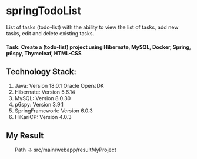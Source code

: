 # springTodoList
List of tasks (todo-list) with the ability to view the list of tasks, add new tasks, edit and delete existing tasks.
<h4>Task: Create a (todo-list) project using Hibernate, MySQL, Docker, Spring, p6spy, Thymeleaf, HTML-CSS </h4>
<h2>Technology Stack:</h2>
<ol>
  <li>Java: Version 18.0.1 Oracle OpenJDK</li>
  <li>Hibernate: Version 5.6.14</li>
  <li>MySQL: Version 8.0.30</li>
  <li>p6spy: Version 3.9.1</li>
  <li>SpringFramework: Version 6.0.3</li>
  <li>HiKariCP: Version 4.0.3</li>
</ol>
<h2>My Result</h2>
<ol>
  Path -> src/main/webapp/resultMyProject
</ol>

